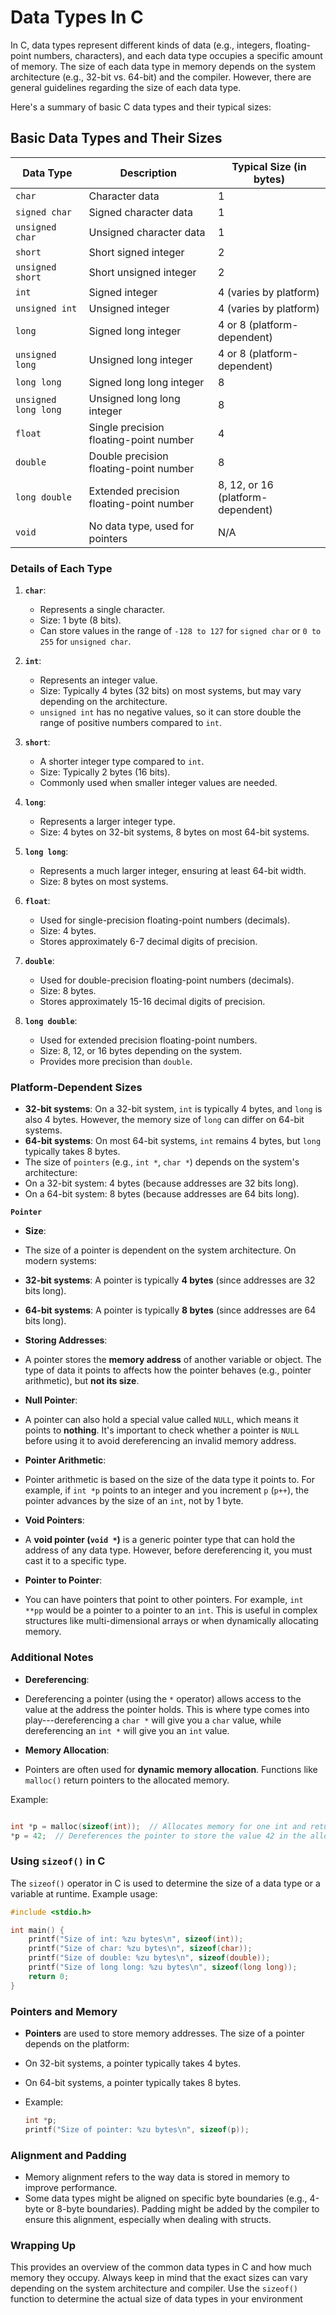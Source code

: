 # Data Types In C

In C, data types represent different kinds of data (e.g., integers, floating-point numbers, characters), and each data type occupies a specific amount of memory. The size of each data type in memory depends on the system architecture (e.g., 32-bit vs. 64-bit) and the compiler. However, there are general guidelines regarding the size of each data type.

Here's a summary of basic C data types and their typical sizes:

## **Basic Data Types and Their Sizes**

| Data Type | Description | Typical Size (in bytes) |
| --- | --- | --- |
| `char` | Character data | 1 |
| `signed char` | Signed character data | 1 |
| `unsigned char` | Unsigned character data | 1 |
| `short` | Short signed integer | 2 |
| `unsigned short` | Short unsigned integer | 2 |
| `int` | Signed integer | 4 (varies by platform) |
| `unsigned int` | Unsigned integer | 4 (varies by platform) |
| `long` | Signed long integer | 4 or 8 (platform-dependent) |
| `unsigned long` | Unsigned long integer | 4 or 8 (platform-dependent) |
| `long long` | Signed long long integer | 8 |
| `unsigned long long` | Unsigned long long integer | 8 |
| `float` | Single precision floating-point number | 4 |
| `double` | Double precision floating-point number | 8 |
| `long double` | Extended precision floating-point number | 8, 12, or 16 (platform-dependent) |
| `void` | No data type, used for pointers | N/A |

### **Details of Each Type**

1. **`char`**:

    - Represents a single character.
    - Size: 1 byte (8 bits).
    - Can store values in the range of `-128 to 127` for `signed char` or `0 to 255` for `unsigned char`.
2. **`int`**:

    - Represents an integer value.
    - Size: Typically 4 bytes (32 bits) on most systems, but may vary depending on the architecture.
    - `unsigned int` has no negative values, so it can store double the range of positive numbers compared to `int`.
3. **`short`**:

    - A shorter integer type compared to `int`.
    - Size: Typically 2 bytes (16 bits).
    - Commonly used when smaller integer values are needed.
4. **`long`**:

    - Represents a larger integer type.
    - Size: 4 bytes on 32-bit systems, 8 bytes on most 64-bit systems.
5. **`long long`**:

    - Represents a much larger integer, ensuring at least 64-bit width.
    - Size: 8 bytes on most systems.
6. **`float`**:

    - Used for single-precision floating-point numbers (decimals).
    - Size: 4 bytes.
    - Stores approximately 6-7 decimal digits of precision.
7. **`double`**:

    - Used for double-precision floating-point numbers (decimals).
    - Size: 8 bytes.
    - Stores approximately 15-16 decimal digits of precision.
8. **`long double`**:

    - Used for extended precision floating-point numbers.
    - Size: 8, 12, or 16 bytes depending on the system.
    - Provides more precision than `double`.

### **Platform-Dependent Sizes**

- **32-bit systems**: On a 32-bit system, `int` is typically 4 bytes, and `long` is also 4 bytes. However, the memory size of `long` can differ on 64-bit systems.
- **64-bit systems**: On most 64-bit systems, `int` remains 4 bytes, but `long` typically takes 8 bytes.
- The size of `pointers` (e.g., `int *`, `char *`) depends on the system's architecture:
- On a 32-bit system: 4 bytes (because addresses are 32 bits long).
- On a 64-bit system: 8 bytes (because addresses are 64 bits long).

**`Pointer`**

- **Size**:

- The size of a pointer is dependent on the system architecture. On modern systems:
- **32-bit systems**: A pointer is typically **4 bytes** (since addresses are 32 bits long).
- **64-bit systems**: A pointer is typically **8 bytes** (since addresses are 64 bits long).
- **Storing Addresses**:

- A pointer stores the **memory address** of another variable or object. The type of data it points to affects how the pointer behaves (e.g., pointer arithmetic), but **not its size**.
- **Null Pointer**:

- A pointer can also hold a special value called `NULL`, which means it points to **nothing**. It's important to check whether a pointer is `NULL` before using it to avoid dereferencing an invalid memory address.
- **Pointer Arithmetic**:

- Pointer arithmetic is based on the size of the data type it points to. For example, if `int *p` points to an integer and you increment `p` (`p++`), the pointer advances by the size of an `int`, not by 1 byte.
- **Void Pointers**:

- A **void pointer (`void *`)** is a generic pointer type that can hold the address of any data type. However, before dereferencing it, you must cast it to a specific type.
- **Pointer to Pointer**:

- You can have pointers that point to other pointers. For example, `int **pp` would be a pointer to a pointer to an `int`. This is useful in complex structures like multi-dimensional arrays or when dynamically allocating memory.

### Additional Notes

- **Dereferencing**:

- Dereferencing a pointer (using the `*` operator) allows access to the value at the address the pointer holds. This is where type comes into play---dereferencing a `char *` will give you a `char` value, while dereferencing an `int *` will give you an `int` value.
- **Memory Allocation**:

- Pointers are often used for **dynamic memory allocation**. Functions like `malloc()` return pointers to the allocated memory.

Example:

```c

int *p = malloc(sizeof(int));  // Allocates memory for one int and returns a pointer to it.
*p = 42;  // Dereferences the pointer to store the value 42 in the allocated memory.

```

### **Using `sizeof()` in C**

The `sizeof()` operator in C is used to determine the size of a data type or a variable at runtime. Example usage:

```c
#include <stdio.h>

int main() {
    printf("Size of int: %zu bytes\n", sizeof(int));
    printf("Size of char: %zu bytes\n", sizeof(char));
    printf("Size of double: %zu bytes\n", sizeof(double));
    printf("Size of long long: %zu bytes\n", sizeof(long long));
    return 0;
}
```

### **Pointers and Memory**

- **Pointers** are used to store memory addresses. The size of a pointer depends on the platform:

- On 32-bit systems, a pointer typically takes 4 bytes.
- On 64-bit systems, a pointer typically takes 8 bytes.
- Example:

    ```c
    int *p;
    printf("Size of pointer: %zu bytes\n", sizeof(p));

    ```

### **Alignment and Padding**

- Memory alignment refers to the way data is stored in memory to improve performance.
- Some data types might be aligned on specific byte boundaries (e.g., 4-byte or 8-byte boundaries). Padding might be added by the compiler to ensure this alignment, especially when dealing with structs.

### **Wrapping Up**

This provides an overview of the common data types in C and how much memory they occupy. Always keep in mind that the exact sizes can vary depending on the system architecture and compiler. Use the `sizeof()` function to determine the actual size of data types in your environment
